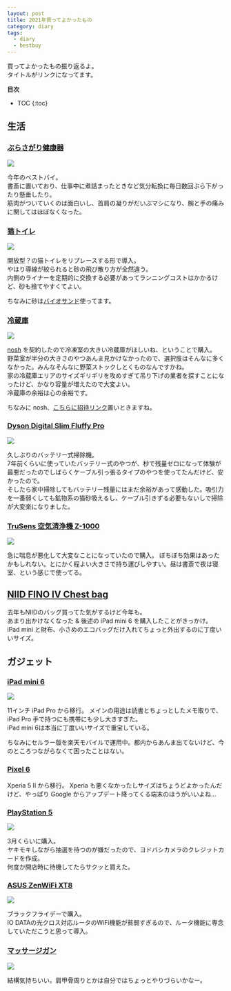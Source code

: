 ```yaml
---
layout: post
title: 2021年買ってよかったもの
category: diary
tags:
  - diary
  - bestbuy
---
```



買ってよかったもの振り返るよ。  
タイトルがリンクになってます。

**目次**
* TOC
{:toc}

## 生活

### [ぶらさがり健康器](https://amzn.to/3eAQlN1)

<a href="https://www.amazon.co.jp/gp/product/B01N2HZ3N6?ie=UTF8&psc=1&linkCode=li2&tag=yslibr4ry-22&linkId=001097a8a636e208b2e20fd97c28a11a&language=ja_JP&ref_=as_li_ss_il" target="_blank"><img border="0" src="//ws-fe.amazon-adsystem.com/widgets/q?_encoding=UTF8&ASIN=B01N2HZ3N6&Format=_SL160_&ID=AsinImage&MarketPlace=JP&ServiceVersion=20070822&WS=1&tag=yslibr4ry-22&language=ja_JP" ></a><img src="https://ir-jp.amazon-adsystem.com/e/ir?t=yslibr4ry-22&language=ja_JP&l=li2&o=9&a=B01N2HZ3N6" width="1" height="1" border="0" alt="" style="border:none !important; margin:0px !important;" />

今年のベストバイ。  
書斎に置いており、仕事中に煮詰まったときなど気分転換に毎日数回ぶら下がったり懸垂したり。  
筋肉がついていくのは面白いし、首肩の凝りがだいぶマシになり、腕と手の痛みに関してはほぼなくなった。

### [猫トイレ](https://amzn.to/32MIPMk)

<a href="https://www.amazon.co.jp/%E3%83%A2%E3%83%87%E3%82%B3-modko-MOD-012-%E3%83%95%E3%83%AA%E3%83%83%E3%83%97%E3%83%AA%E3%82%BF%E3%83%BC%E3%83%9C%E3%83%83%E3%82%AF%E3%82%B9-%E3%83%9B%E3%83%AF%E3%82%A4%E3%83%88/dp/B009UWMLC4?__mk_ja_JP=%E3%82%AB%E3%82%BF%E3%82%AB%E3%83%8A&crid=D69KJ6FTQRAC&keywords=modkat&qid=1640872517&sprefix=modkat%2Caps%2C182&sr=8-9&linkCode=li2&tag=yslibr4ry-22&linkId=6ba76e8d7468eaf308648631abc98e4a&language=ja_JP&ref_=as_li_ss_il" target="_blank"><img border="0" src="//ws-fe.amazon-adsystem.com/widgets/q?_encoding=UTF8&ASIN=B009UWMLC4&Format=_SL160_&ID=AsinImage&MarketPlace=JP&ServiceVersion=20070822&WS=1&tag=yslibr4ry-22&language=ja_JP" ></a><img src="https://ir-jp.amazon-adsystem.com/e/ir?t=yslibr4ry-22&language=ja_JP&l=li2&o=9&a=B009UWMLC4" width="1" height="1" border="0" alt="" style="border:none !important; margin:0px !important;" />

開放型？の猫トイレをリプレースする形で導入。  
やはり導線が絞られると砂の飛び散り方が全然違う。  
内側のライナーを定期的に交換する必要があってランニングコストはかかるけど、砂も捨てやすくてよい。

ちなみに砂は[バイオサンド](https://amzn.to/3Jw7wOc)使ってます。

### [冷蔵庫](https://amzn.to/3FWwKmN)

<a href="https://www.amazon.co.jp/%E3%82%B7%E3%83%A3%E3%83%BC%E3%83%97-SHARP-%E3%83%97%E3%83%A9%E3%82%BA%E3%83%9E%E3%82%AF%E3%83%A9%E3%82%B9%E3%82%BF%E3%83%BC-%E8%A6%B3%E9%9F%B3%E9%96%8B%E3%81%8D%E3%83%BB%E3%83%95%E3%83%AC%E3%83%B3%E3%83%81%E3%83%89%E3%82%A2-SJ-X504H-T/dp/B091YYB2PJ?keywords=%E3%82%B7%E3%83%A3%E3%83%BC%E3%83%97+%E5%86%B7%E8%94%B5%E5%BA%AB+sj-x504h-t&qid=1640878512&sprefix=%E5%86%B7%E8%94%B5%E5%BA%AB+x50%2Caps%2C218&sr=8-5&linkCode=li2&tag=yslibr4ry-22&linkId=521c1867c1565518d662a805c760804f&language=ja_JP&ref_=as_li_ss_il" target="_blank"><img border="0" src="//ws-fe.amazon-adsystem.com/widgets/q?_encoding=UTF8&ASIN=B091YYB2PJ&Format=_SL160_&ID=AsinImage&MarketPlace=JP&ServiceVersion=20070822&WS=1&tag=yslibr4ry-22&language=ja_JP" ></a><img src="https://ir-jp.amazon-adsystem.com/e/ir?t=yslibr4ry-22&language=ja_JP&l=li2&o=9&a=B091YYB2PJ" width="1" height="1" border="0" alt="" style="border:none !important; margin:0px !important;" />

[nosh](https://nosh.jp) を契約したので冷凍室の大きい冷蔵庫がほしいね、ということで購入。  
野菜室が半分の大きさのやつあんま見かけなかったので、選択肢はそんなに多くなかった。みんなそんなに野菜ストックしとくものなんですかね。  
家の冷蔵庫エリアのサイズギリギリを攻めすぎて吊り下げの業者を探すことになったけど、かなり容量が増えたので大変よい。  
冷蔵庫の余裕は心の余裕です。

ちなみに nosh、[こちらに招待リンク](https://nosh.jp/share/friend-202103/Jvf8w)置いときますね。

### [Dyson Digital Slim Fluffy Pro](https://amzn.to/3z8Lr3r)

<a href="https://www.amazon.co.jp/%E3%83%80%E3%82%A4%E3%82%BD%E3%83%B3-%E3%82%B9%E3%83%86%E3%82%A3%E3%83%83%E3%82%AF%E3%82%AF%E3%83%AA%E3%83%BC%E3%83%8A%E3%83%BC-SV12MHYE-%E3%83%80%E3%82%A4%E3%82%BD%E3%83%B3%E3%82%B5%E3%82%A4%E3%82%AF%E3%83%AD%E3%83%B3V10%E3%83%A2%E3%83%BC%E3%82%BF%E3%83%BC%E3%83%98%E3%83%83%E3%83%89-%E3%82%A4%E3%82%A8%E3%83%AD%E3%83%BC/dp/B099ZSGN2L?__mk_ja_JP=%E3%82%AB%E3%82%BF%E3%82%AB%E3%83%8A&crid=1L25KTNSWJV00&keywords=Dyson+digital+slim&qid=1640873086&s=home&sprefix=dyson+digital+slim%2Ckitchen%2C169&sr=1-4&linkCode=li2&tag=yslibr4ry-22&linkId=cc08ecea7cc5767235df6a701968651c&language=ja_JP&ref_=as_li_ss_il" target="_blank"><img border="0" src="//ws-fe.amazon-adsystem.com/widgets/q?_encoding=UTF8&ASIN=B099ZSGN2L&Format=_SL160_&ID=AsinImage&MarketPlace=JP&ServiceVersion=20070822&WS=1&tag=yslibr4ry-22&language=ja_JP" ></a><img src="https://ir-jp.amazon-adsystem.com/e/ir?t=yslibr4ry-22&language=ja_JP&l=li2&o=9&a=B099ZSGN2L" width="1" height="1" border="0" alt="" style="border:none !important; margin:0px !important;" />

久しぶりのバッテリー式掃除機。  
7年前くらいに使っていたバッテリー式のやつが、秒で残量ゼロになって体験が最悪だったのでしばらくケーブル引っ張るタイプのやつを使ってたんだけど、安かったので。  
そしたら家中掃除してもバッテリー残量にはまだ余裕があって感動した。吸引力を一番弱くしても鉱物系の猫砂吸えるし、ケーブル引きずる必要もないしで掃除が大変楽になりました。

### [TruSens 空気清浄機 Z-1000](https://amzn.to/3pH7oUe)

<a href="https://www.amazon.co.jp/TruSens-%E7%A9%BA%E6%B0%97%E6%B8%85%E6%B5%84%E6%A9%9F-Z-1000-%E3%80%902%E5%B9%B4%E4%BF%9D%E8%A8%BC%E3%80%91-%E3%82%AB%E3%83%BC%E3%83%9C%E3%83%B3%E3%83%95%E3%82%A3%E3%83%AB%E3%82%BF%E3%83%BC%E4%BB%98/dp/B08C2Z8V3N?keywords=trusens+%E7%A9%BA%E6%B0%97%E6%B8%85%E6%B5%84%E6%A9%9F+z-1000&qid=1640878620&sprefix=TruSens%2Caps%2C159&sr=8-6&linkCode=li2&tag=yslibr4ry-22&linkId=2b1b8b7d1d15688e955f552a74670fbc&language=ja_JP&ref_=as_li_ss_il" target="_blank"><img border="0" src="//ws-fe.amazon-adsystem.com/widgets/q?_encoding=UTF8&ASIN=B08C2Z8V3N&Format=_SL160_&ID=AsinImage&MarketPlace=JP&ServiceVersion=20070822&WS=1&tag=yslibr4ry-22&language=ja_JP" ></a><img src="https://ir-jp.amazon-adsystem.com/e/ir?t=yslibr4ry-22&language=ja_JP&l=li2&o=9&a=B08C2Z8V3N" width="1" height="1" border="0" alt="" style="border:none !important; margin:0px !important;" />

急に喘息が悪化して大変なことになっていたので購入。
ぼちぼち効果はあったかもしれない。とにかく程よい大きさで持ち運びしやすい。昼は書斎で夜は寝室、という感じで使ってる。

## [NIID FINO IV Chest bag](https://niid.com/collections/new-product/products/fino-iv)

去年もNIIDのバッグ買ってた気がするけど今年も。  
あまり出かけなくなった & 後述の iPad mini 6 を購入したことがきっかけ。  
iPad mini と財布、小さめのエコバッグだけ入れてちょっと外出するのに丁度いいサイズ。

## ガジェット

### [iPad mini 6](https://amzn.to/3EF6LPg)

<a href="https://www.amazon.co.jp/2021-Apple-iPad-mini-Wi-Fi/dp/B09G96M9LZ?th=1&psc=1&linkCode=li2&tag=yslibr4ry-22&linkId=fa47fb0b43a3f5a802be306ed5d8f134&language=ja_JP&ref_=as_li_ss_il" target="_blank"><img border="0" src="//ws-fe.amazon-adsystem.com/widgets/q?_encoding=UTF8&ASIN=B09G96M9LZ&Format=_SL160_&ID=AsinImage&MarketPlace=JP&ServiceVersion=20070822&WS=1&tag=yslibr4ry-22&language=ja_JP" ></a><img src="https://ir-jp.amazon-adsystem.com/e/ir?t=yslibr4ry-22&language=ja_JP&l=li2&o=9&a=B09G96M9LZ" width="1" height="1" border="0" alt="" style="border:none !important; margin:0px !important;" />

11インチ iPad Pro から移行。
メインの用途は読書とちょっとしたメモ取りで、iPad Pro 手で持つにも携帯にも少し大きすぎた。  
iPad mini 6は本当に丁度いいサイズで重宝している。

ちなみにセルラー版を楽天モバイルで運用中。都内からあんま出てないけど、今のところつながらなくて困ったことはない。

### [Pixel 6](https://store.google.com/jp/product/pixel_6?hl=ja)

Xperia 5 II から移行。
Xperia も悪くなかったしサイズはちょうどよかったんだけど、やっぱり Google からアップデート降ってくる端末のほうがいいよね…

### [PlayStation 5](https://amzn.to/3t00yv9)

<a href="https://www.amazon.co.jp/%E3%82%BD%E3%83%8B%E3%83%BC%E3%83%BB%E3%82%A4%E3%83%B3%E3%82%BF%E3%83%A9%E3%82%AF%E3%83%86%E3%82%A3%E3%83%96%E3%82%A8%E3%83%B3%E3%82%BF%E3%83%86%E3%82%A4%E3%83%B3%E3%83%A1%E3%83%B3%E3%83%88-PlayStation-5-%E3%83%87%E3%82%B8%E3%82%BF%E3%83%AB%E3%83%BB%E3%82%A8%E3%83%87%E3%82%A3%E3%82%B7%E3%83%A7%E3%83%B3-CFI-1100B01/dp/B09916ZL27?keywords=playstation+5&qid=1640873465&sprefix=Plays%2Caps%2C180&sr=8-4&linkCode=li2&tag=yslibr4ry-22&linkId=42ce208f46a75ee68b79b730e5505555&language=ja_JP&ref_=as_li_ss_il" target="_blank"><img border="0" src="//ws-fe.amazon-adsystem.com/widgets/q?_encoding=UTF8&ASIN=B09916ZL27&Format=_SL160_&ID=AsinImage&MarketPlace=JP&ServiceVersion=20070822&WS=1&tag=yslibr4ry-22&language=ja_JP" ></a><img src="https://ir-jp.amazon-adsystem.com/e/ir?t=yslibr4ry-22&language=ja_JP&l=li2&o=9&a=B09916ZL27" width="1" height="1" border="0" alt="" style="border:none !important; margin:0px !important;" />

3月くらいに購入。  
ヤキモキしながら抽選を待つのが嫌だったので、ヨドバシカメラのクレジットカードを作成。  
何度か開店時に待機してたらサクッと買えた。

### [ASUS ZenWiFi XT8](https://amzn.to/3Jo1Eqd)

<a href="https://www.amazon.co.jp/574Mbps-%E3%83%88%E3%83%A9%E3%82%A4%E3%83%90%E3%83%B3%E3%83%89%E3%83%A1%E3%83%83%E3%82%B7%E3%83%A5-ZenWiFi-XT8-Nintendo/dp/B084CCS93V?__mk_ja_JP=%E3%82%AB%E3%82%BF%E3%82%AB%E3%83%8A&crid=MN15MI2IC7ZQ&keywords=XT8&qid=1640878692&sprefix=xt8%2Caps%2C184&sr=8-3-spons&psc=1&spLa=ZW5jcnlwdGVkUXVhbGlmaWVyPUEzOVJKMjkyNVZUVExIJmVuY3J5cHRlZElkPUEwNjEwMDM2MTU5WFZSVUhCNzJVNyZlbmNyeXB0ZWRBZElkPUEzVUhVSEEzTlk4QUI4JndpZGdldE5hbWU9c3BfYXRmJmFjdGlvbj1jbGlja1JlZGlyZWN0JmRvTm90TG9nQ2xpY2s9dHJ1ZQ%3D%3D&linkCode=li2&tag=yslibr4ry-22&linkId=e238add3b01496876bb7bdf244a28cce&language=ja_JP&ref_=as_li_ss_il" target="_blank"><img border="0" src="//ws-fe.amazon-adsystem.com/widgets/q?_encoding=UTF8&ASIN=B084CCS93V&Format=_SL160_&ID=AsinImage&MarketPlace=JP&ServiceVersion=20070822&WS=1&tag=yslibr4ry-22&language=ja_JP" ></a><img src="https://ir-jp.amazon-adsystem.com/e/ir?t=yslibr4ry-22&language=ja_JP&l=li2&o=9&a=B084CCS93V" width="1" height="1" border="0" alt="" style="border:none !important; margin:0px !important;" />

ブラックフライデーで購入。  
IO DATAの光クロス対応ルータのWiFi機能が貧弱すぎるので、ルータ機能に専念していただこうと思って導入。  

### [マッサージガン](https://amzn.to/3Jt3rtU)

<a href="https://www.amazon.co.jp/%E5%89%B5%E9%80%9A%E3%83%A1%E3%83%87%E3%82%A3%E3%82%AB%E3%83%AB-%E3%83%88%E3%83%BC%E3%82%BF%E3%83%AB%E3%83%9C%E3%83%87%E3%82%A3%E3%82%B1%E3%82%A2-MYTREX-MT-RBN20G-%E9%9B%BB%E6%B0%97%E3%83%9E%E3%83%83%E3%82%B5%E3%83%BC%E3%82%B8%E5%99%A8/dp/B09GB32HRS?__mk_ja_JP=%E3%82%AB%E3%82%BF%E3%82%AB%E3%83%8A&crid=XE2SPTMO6BWE&keywords=%E3%83%9E%E3%83%83%E3%82%B5%E3%83%BC%E3%82%B8%E3%82%AC%E3%83%B3&qid=1640872781&sprefix=%E3%83%9E%E3%83%83%E3%82%B5%E3%83%BC%E3%82%B8%E3%82%AC%E3%83%B3%2Caps%2C210&sr=8-2-spons&psc=1&spLa=ZW5jcnlwdGVkUXVhbGlmaWVyPUE3NUM1WUxWUkVaTzcmZW5jcnlwdGVkSWQ9QTA4NDA0MDIzMTJPQ1pHTE8xQlhUJmVuY3J5cHRlZEFkSWQ9QTNTVEFVQjQ3QVBLUkkmd2lkZ2V0TmFtZT1zcF9hdGYmYWN0aW9uPWNsaWNrUmVkaXJlY3QmZG9Ob3RMb2dDbGljaz10cnVl&linkCode=li2&tag=yslibr4ry-22&linkId=55fffab22eb5db8e722685324fd4cae0&language=ja_JP&ref_=as_li_ss_il" target="_blank"><img border="0" src="//ws-fe.amazon-adsystem.com/widgets/q?_encoding=UTF8&ASIN=B09GB32HRS&Format=_SL160_&ID=AsinImage&MarketPlace=JP&ServiceVersion=20070822&WS=1&tag=yslibr4ry-22&language=ja_JP" ></a><img src="https://ir-jp.amazon-adsystem.com/e/ir?t=yslibr4ry-22&language=ja_JP&l=li2&o=9&a=B09GB32HRS" width="1" height="1" border="0" alt="" style="border:none !important; margin:0px !important;" />

結構気持ちいい。肩甲骨周りとかは自分ではちょっとやりづらいかなー。
